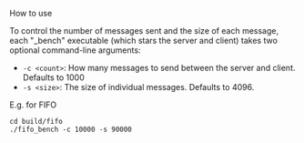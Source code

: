 How to use

To control the number of messages sent and the size of each message, each "_bench" executable (which stars the server and client) takes two optional command-line arguments:

* `-c <count>`: How many messages to send between the server and client. Defaults to 1000
* `-s <size>`: The size of individual messages. Defaults to 4096.

E.g. for FIFO

```shell
cd build/fifo
./fifo_bench -c 10000 -s 90000
```